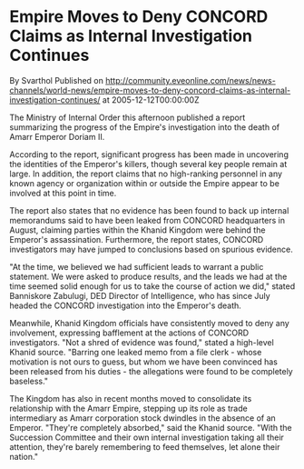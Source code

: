 # Empire Moves to Deny CONCORD Claims as Internal Investigation Continues
By Svarthol
Published on http://community.eveonline.com/news/news-channels/world-news/empire-moves-to-deny-concord-claims-as-internal-investigation-continues/ at 2005-12-12T00:00:00Z

The Ministry of Internal Order this afternoon published a report summarizing the progress of the Empire's investigation into the death of Amarr Emperor Doriam II.  
  
According to the report, significant progress has been made in uncovering the identities of the Emperor's killers, though several key people remain at large. In addition, the report claims that no high-ranking personnel in any known agency or organization within or outside the Empire appear to be involved at this point in time.  
  
The report also states that no evidence has been found to back up internal memorandums said to have been leaked from CONCORD headquarters in August, claiming parties within the Khanid Kingdom were behind the Emperor's assassination. Furthermore, the report states, CONCORD investigators may have jumped to conclusions based on spurious evidence.  
  
"At the time, we believed we had sufficient leads to warrant a public statement. We were asked to produce results, and the leads we had at the time seemed solid enough for us to take the course of action we did," stated Banniskore Zabulugi, DED Director of Intelligence, who has since July headed the CONCORD investigation into the Emperor's death.  
  
Meanwhile, Khanid Kingdom officials have consistently moved to deny any involvement, expressing bafflement at the actions of CONCORD investigators. "Not a shred of evidence was found," stated a high-level Khanid source. "Barring one leaked memo from a file clerk - whose motivation is not ours to guess, but whom we have been convinced has been released from his duties - the allegations were found to be completely baseless."  
  
The Kingdom has also in recent months moved to consolidate its relationship with the Amarr Empire, stepping up its role as trade intermediary as Amarr corporation stock dwindles in the absence of an Emperor. "They're completely absorbed," said the Khanid source. "With the Succession Committee and their own internal investigation taking all their attention, they're barely remembering to feed themselves, let alone their nation."

